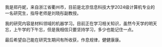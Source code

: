 我是郑丹妮，来自浙江省衢州市，目前是北京信息科技大学2024级计算机专业的一名研究生，指导老师是刘晓彤副教授。 

我的研究内容是材料领域的机器学习。目前正在学习相关知识，虽然今天学的明天忘，上午学的下午忘，但是我相信只要坚持学习，多少也能记住一点。

最后希望自己能在研究生期间有所收获，作息规律，健健康康。

